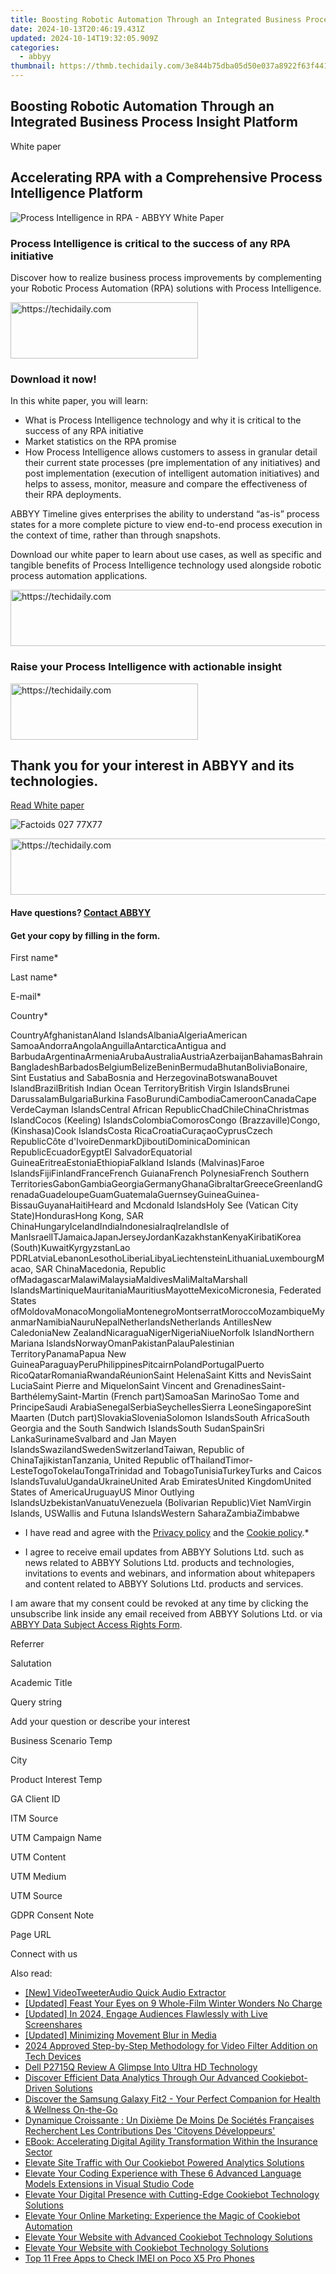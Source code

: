 ```yaml
---
title: Boosting Robotic Automation Through an Integrated Business Process Insight Platform
date: 2024-10-13T20:46:19.431Z
updated: 2024-10-14T19:32:05.909Z
categories:
  - abbyy
thumbnail: https://thmb.techidaily.com/3e844b75dba05d50e037a8922f63f44130183016b1138a00c38fe8d101f4bd1f.jpg
---
```


## Boosting Robotic Automation Through an Integrated Business Process Insight Platform

White paper

## Accelerating RPA with a Comprehensive Process Intelligence Platform

![Process Intelligence in RPA - ABBYY White Paper](https://static1.abbyy.com/abbyycommedia/32992/63-accelerating-rpa-with-comprehensive-pi-platform-en-262x340.png)

### Process Intelligence is critical to the success of any RPA initiative

Discover how to realize business process improvements by complementing your Robotic Process Automation (RPA) solutions with Process Intelligence.

<!-- affiliate ads begin -->
<a href="https://homestyler.sjv.io/c/5597632/1943648/22993" target="_top" id="1943648">
  <img src="//a.impactradius-go.com/display-ad/22993-1943648" border="0" alt="https://techidaily.com" width="300" height="90"/>
</a>
<img height="0" width="0" src="https://homestyler.sjv.io/i/5597632/1943648/22993" style="position:absolute;visibility:hidden;" border="0" />
<!-- affiliate ads end -->

### Download it now!

In this white paper, you will learn:

* What is Process Intelligence technology and why it is critical to the success of any RPA initiative
* Market statistics on the RPA promise
* How Process Intelligence allows customers to assess in granular detail their current state processes (pre implementation of any initiatives) and post implementation (execution of intelligent automation initiatives) and helps to assess, monitor, measure and compare the effectiveness of their RPA deployments.

ABBYY Timeline gives enterprises the ability to understand “as-is” process states for a more complete picture to view end-to-end process execution in the context of time, rather than through snapshots.

Download our white paper to learn about use cases, as well as specific and tangible benefits of Process Intelligence technology used alongside robotic process automation applications.

<!-- affiliate ads begin -->
<a href="https://dhgate.sjv.io/c/5597632/2106658/12108" target="_top" id="2106658">
  <img src="//a.impactradius-go.com/display-ad/12108-2106658" border="0" alt="https://techidaily.com" width="728" height="90"/>
</a>
<img height="0" width="0" src="https://dhgate.sjv.io/i/5597632/2106658/12108" style="position:absolute;visibility:hidden;" border="0" />
<!-- affiliate ads end -->

### Raise your Process Intelligence with actionable insight

<!-- affiliate ads begin -->
<a href="https://aligracehair.sjv.io/c/5597632/1925468/19272" target="_top" id="1925468">
  <img src="//a.impactradius-go.com/display-ad/19272-1925468" border="0" alt="https://techidaily.com" width="300" height="90"/>
</a>
<img height="0" width="0" src="https://aligracehair.sjv.io/i/5597632/1925468/19272" style="position:absolute;visibility:hidden;" border="0" />
<!-- affiliate ads end -->

## Thank you for your interest in ABBYY and its technologies.

[Read White paper](https://digital.abbyy.com/hubfs/content/whitepaper-accelerating-rpa-with-process-intelligence-en.pdf "Read White paper") 

![Factoids 027 77X77](https://static4.abbyy.com/abbyycommedia/31652/factoids-027-77x77.svg)

<!-- affiliate ads begin -->
<a href="https://appsumo.8odi.net/c/5597632/2132160/7443" target="_top" id="2132160">
  <img src="//a.impactradius-go.com/display-ad/7443-2132160" border="0" alt="https://techidaily.com" width="600" height="90"/>
</a>
<img height="0" width="0" src="https://appsumo.8odi.net/i/5597632/2132160/7443" style="position:absolute;visibility:hidden;" border="0" />
<!-- affiliate ads end -->

#### Have questions? [Contact ABBYY](https://tools.techidaily.com/abbyy/products/)

#### Get your copy by filling in the form.

First name\*

Last name\*

E-mail\*

Сountry\*

СountryAfghanistanAland IslandsAlbaniaAlgeriaAmerican SamoaAndorraAngolaAnguillaAntarcticaAntigua and BarbudaArgentinaArmeniaArubaAustraliaAustriaAzerbaijanBahamasBahrainBangladeshBarbadosBelgiumBelizeBeninBermudaBhutanBoliviaBonaire, Sint Eustatius and SabaBosnia and HerzegovinaBotswanaBouvet IslandBrazilBritish Indian Ocean TerritoryBritish Virgin IslandsBrunei DarussalamBulgariaBurkina FasoBurundiCambodiaCameroonCanadaCape VerdeCayman IslandsCentral African RepublicChadChileChinaChristmas IslandCocos (Keeling) IslandsColombiaComorosCongo (Brazzaville)Congo, (Kinshasa)Cook IslandsCosta RicaCroatiaCuraçaoCyprusCzech RepublicCôte d'IvoireDenmarkDjiboutiDominicaDominican RepublicEcuadorEgyptEl SalvadorEquatorial GuineaEritreaEstoniaEthiopiaFalkland Islands (Malvinas)Faroe IslandsFijiFinlandFranceFrench GuianaFrench PolynesiaFrench Southern TerritoriesGabonGambiaGeorgiaGermanyGhanaGibraltarGreeceGreenlandGrenadaGuadeloupeGuamGuatemalaGuernseyGuineaGuinea-BissauGuyanaHaitiHeard and Mcdonald IslandsHoly See (Vatican City State)HondurasHong Kong, SAR ChinaHungaryIcelandIndiaIndonesiaIraqIrelandIsle of ManIsraelITJamaicaJapanJerseyJordanKazakhstanKenyaKiribatiKorea (South)KuwaitKyrgyzstanLao PDRLatviaLebanonLesothoLiberiaLibyaLiechtensteinLithuaniaLuxembourgMacao, SAR ChinaMacedonia, Republic ofMadagascarMalawiMalaysiaMaldivesMaliMaltaMarshall IslandsMartiniqueMauritaniaMauritiusMayotteMexicoMicronesia, Federated States ofMoldovaMonacoMongoliaMontenegroMontserratMoroccoMozambiqueMyanmarNamibiaNauruNepalNetherlandsNetherlands AntillesNew CaledoniaNew ZealandNicaraguaNigerNigeriaNiueNorfolk IslandNorthern Mariana IslandsNorwayOmanPakistanPalauPalestinian TerritoryPanamaPapua New GuineaParaguayPeruPhilippinesPitcairnPolandPortugalPuerto RicoQatarRomaniaRwandaRéunionSaint HelenaSaint Kitts and NevisSaint LuciaSaint Pierre and MiquelonSaint Vincent and GrenadinesSaint-BarthélemySaint-Martin (French part)SamoaSan MarinoSao Tome and PrincipeSaudi ArabiaSenegalSerbiaSeychellesSierra LeoneSingaporeSint Maarten (Dutch part)SlovakiaSloveniaSolomon IslandsSouth AfricaSouth Georgia and the South Sandwich IslandsSouth SudanSpainSri LankaSurinameSvalbard and Jan Mayen IslandsSwazilandSwedenSwitzerlandTaiwan, Republic of ChinaTajikistanTanzania, United Republic ofThailandTimor-LesteTogoTokelauTongaTrinidad and TobagoTunisiaTurkeyTurks and Caicos IslandsTuvaluUgandaUkraineUnited Arab EmiratesUnited KingdomUnited States of AmericaUruguayUS Minor Outlying IslandsUzbekistanVanuatuVenezuela (Bolivarian Republic)Viet NamVirgin Islands, USWallis and Futuna IslandsWestern SaharaZambiaZimbabwe

* I have read and agree with the [Privacy policy](https://tools.techidaily.com/abbyy/products/) and the [Cookie policy](https://tools.techidaily.com/abbyy/products/).\*

* I agree to receive email updates from ABBYY Solutions Ltd. such as news related to ABBYY Solutions Ltd. products and technologies, invitations to events and webinars, and information about whitepapers and content related to ABBYY Solutions Ltd. products and services.  
    
I am aware that my consent could be revoked at any time by clicking the unsubscribe link inside any email received from ABBYY Solutions Ltd. or via [ABBYY Data Subject Access Rights Form](https://tools.techidaily.com/abbyy/products/).

Referrer

Salutation

Academic Title

Query string

Add your question or describe your interest

Business Scenario Temp

City

Product Interest Temp

GA Client ID

ITM Source

UTM Campaign Name

UTM Content

UTM Medium

UTM Source

GDPR Consent Note

Page URL

Connect with us

<ins class="adsbygoogle"
     style="display:block"
     data-ad-format="autorelaxed"
     data-ad-client="ca-pub-7571918770474297"
     data-ad-slot="1223367746"></ins>

<ins class="adsbygoogle"
     style="display:block"
     data-ad-client="ca-pub-7571918770474297"
     data-ad-slot="8358498916"
     data-ad-format="auto"
     data-full-width-responsive="true"></ins>

<span class="atpl-alsoreadstyle">Also read:</span>
<div><ul>
<li><a href="https://twitter-videos.techidaily.com/new-videotweeteraudio-quick-audio-extractor/"><u>[New] VideoTweeterAudio Quick Audio Extractor</u></a></li>
<li><a href="https://facebook-video-share.techidaily.com/updated-feast-your-eyes-on-9-whole-film-winter-wonders-no-charge/"><u>[Updated] Feast Your Eyes on 9 Whole-Film Winter Wonders No Charge</u></a></li>
<li><a href="https://facebook-video-recording.techidaily.com/updated-in-2024-engage-audiences-flawlessly-with-live-screenshares/"><u>[Updated] In 2024, Engage Audiences Flawlessly with Live Screenshares</u></a></li>
<li><a href="https://article-files.techidaily.com/updated-minimizing-movement-blur-in-media/"><u>[Updated] Minimizing Movement Blur in Media</u></a></li>
<li><a href="https://article-tips.techidaily.com/2024-approved-step-by-step-methodology-for-video-filter-addition-on-tech-devices/"><u>2024 Approved Step-by-Step Methodology for Video Filter Addition on Tech Devices</u></a></li>
<li><a href="https://extra-resources.techidaily.com/dell-p2715q-review-a-glimpse-into-ultra-hd-technology/"><u>Dell P2715Q Review A Glimpse Into Ultra HD Technology</u></a></li>
<li><a href="https://solve-info.techidaily.com/discover-efficient-data-analytics-through-our-advanced-cookiebot-driven-solutions/"><u>Discover Efficient Data Analytics Through Our Advanced Cookiebot-Driven Solutions</u></a></li>
<li><a href="https://buynow-tips.techidaily.com/discover-the-samsung-galaxy-fit2-your-perfect-companion-for-health-and-wellness-on-the-go/"><u>Discover the Samsung Galaxy Fit2 - Your Perfect Companion for Health & Wellness On-the-Go</u></a></li>
<li><a href="https://solve-info.techidaily.com/dynamique-croissante-un-dixieme-de-moins-de-societes-francaises-recherchent-les-contributions-des-citoyens-developpeurs/"><u>Dynamique Croissante : Un Dixième De Moins De Sociétés Françaises Recherchent Les Contributions Des 'Citoyens Développeurs'</u></a></li>
<li><a href="https://solve-info.techidaily.com/ebook-accelerating-digital-agility-transformation-within-the-insurance-sector/"><u>EBook: Accelerating Digital Agility Transformation Within the Insurance Sector</u></a></li>
<li><a href="https://solve-info.techidaily.com/elevate-site-traffic-with-our-cookiebot-powered-analytics-solutions/"><u>Elevate Site Traffic with Our Cookiebot Powered Analytics Solutions</u></a></li>
<li><a href="https://tech-revival.techidaily.com/elevate-your-coding-experience-with-these-6-advanced-language-models-extensions-in-visual-studio-code/"><u>Elevate Your Coding Experience with These 6 Advanced Language Models Extensions in Visual Studio Code</u></a></li>
<li><a href="https://solve-info.techidaily.com/elevate-your-digital-presence-with-cutting-edge-cookiebot-technology-solutions/"><u>Elevate Your Digital Presence with Cutting-Edge Cookiebot Technology Solutions</u></a></li>
<li><a href="https://solve-info.techidaily.com/elevate-your-online-marketing-experience-the-magic-of-cookiebot-automation/"><u>Elevate Your Online Marketing: Experience the Magic of Cookiebot Automation</u></a></li>
<li><a href="https://solve-info.techidaily.com/elevate-your-website-with-advanced-cookiebot-technology-solutions/"><u>Elevate Your Website with Advanced Cookiebot Technology Solutions</u></a></li>
<li><a href="https://solve-info.techidaily.com/elevate-your-website-with-cookiebot-technology-solutions/"><u>Elevate Your Website with Cookiebot Technology Solutions</u></a></li>
<li><a href="https://sim-unlock.techidaily.com/top-11-free-apps-to-check-imei-on-poco-x5-pro-phones-by-drfone-android/"><u>Top 11 Free Apps to Check IMEI on Poco X5 Pro Phones</u></a></li>
</ul></div>

